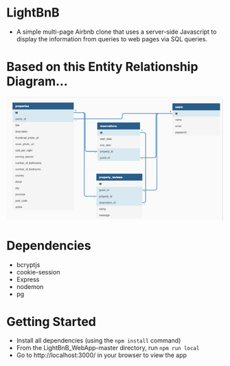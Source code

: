 # LightBnB
* A simple multi-page Airbnb clone that uses a server-side Javascript to display the information from queries to web pages via SQL queries.

# Based on this Entity Relationship Diagram...
!["ERD"](https://github.com/NicoleLaww/LightBnB/blob/main/docs/ERD.jpeg)

# Dependencies
- bcryptjs
- cookie-session
- Express
- nodemon
- pg

# Getting Started
- Install all dependencies (using the `npm install` command)
- From the LightBnB_WebApp-master directory, run `npm run local`
- Go to  http://localhost:3000/ in your browser to view the app